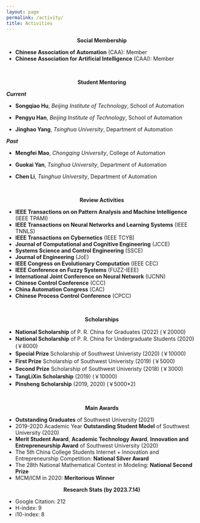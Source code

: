 ```yaml
---
layout: page
permalink: /activity/
title: Activities
---
```



**<center> Social Membership </center>**

* **Chinese Association of Automation** (CAA): Member
* **Chinese Association for Artificial Intelligence** (CAAI): Member

&nbsp;

**<center> Student Mentoring</center>**

***Current***

* **Songqiao Hu**, *Beijing Institute of Technology*, School of Automation

* **Pengyu Han**, *Beijing Institute of Technology*, School of Automation

* **Jinghao Yang**, *Tsinghua University*, Department of Automation

***Past***

* **Mengfei Mao**, *Chongqing University*, College of Automation

* **Guokai Yan**, *Tsinghua University*, Department of Automation

* **Chen Li**, *Tsinghua University*, Department of Automation

&nbsp;

**<center> Review Activities </center>**

* **IEEE Transactions on on Pattern Analysis and Machine Intelligence** (IEEE TPAMI) 
* **IEEE Transactions on Neural Networks and Learning Systems** (IEEE TNNLS) 
* **IEEE Transactions on Cybernetics** (IEEE TCYB)
* **Journal of Computational and Cognitive Engineering** (JCCE)
* **Systems Science and Control Engineering** (SSCE)
* **Journal of Engineering** (JoE)
* **IEEE Congress on Evolutionary Computation** (IEEE CEC) 
* **IEEE Conference on Fuzzy Systems** (FUZZ-IEEE) 
* **International Joint Conference on Neural Network** (IJCNN) 
* **Chinese Control Conference** (CCC)
* **China Automation Congress** (CAC)
* **Chinese Process Control Conference** (CPCC)

&nbsp;

**<center> Scholarships </center>**
* **National Scholarship** of P. R. China for Graduates (2022) (￥20000)
* **National Scholarship** of P. R. China for Undergraduate Students (2020) (￥8000)
* **Special Prize** Scholarship of Southwest Univeristy (2020) (￥10000)
* **First Prize** Scholarship of Southwest Univeristy (2019) (￥5000)
* **Second Prize** Scholarship of Southwest Univeristy (2018) (￥3000)
* **TangLiXin Scholarship** (2019) (￥10000)
* **Pinsheng Scholarship** (2019, 2020) (￥5000\*2)

&nbsp;

**<center> Main Awards </center>**
* **Outstanding Graduates** of Southwest University (2021)
* 2019-2020 Academic Year **Outstanding Student Model** of Southwest University (2020)
* **Merit Student Award**, **Academic Technology Award**, **Innovation and Entrepreneurship Award** of Southwest University (2020)
* The 5th China College Students Internet + Innovation and Entrepreneurship Competition: **National Silver Award**
* The 28th National Mathematical Contest in Modeling: **National Second Prize**
* MCM/ICM in 2020: **Meritorious Winner**

**<center> Research Stats (by 2023.7.14)</center>**

* Google Citation: 212
* H-index: 9
* i10-index: 8